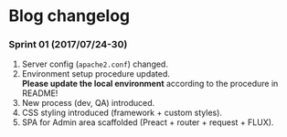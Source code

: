 # Blog changelog


### Sprint 01 (2017/07/24-30)
1. Server config (`apache2.conf`) changed.
1. Environment setup procedure updated.  
   **Please update the local environment** according to the procedure in README!
1. New process (dev, QA) introduced.
1. CSS styling introduced (framework + custom styles).
1. SPA for Admin area scaffolded (Preact + router + request + FLUX).

